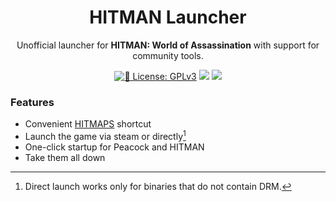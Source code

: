 <h1 align="center">HITMAN Launcher</h1>

<p align="center">Unofficial launcher for <strong>HITMAN: World of Assassination</strong> with support for community tools.</p>

<p align="center">
<a href="https://github.com/benjammin4dayz/hitman-launcher/blob/main/LICENSE.md" target="_blank"><img alt="📝 License: GPLv3" src="https://img.shields.io/badge/%F0%9F%93%9D_license-GPLv3-21bb42.svg" /></a>
<a href="#"><img src="https://img.shields.io/github/package-json/dependency-version/benjammin4dayz/hitman-launcher/%40neutralinojs%2Flib?filename=react-src%2Fpackage.json&label=Neutralino" /></a>
<a href="https://github.com/benjammin4dayz/hitman-launcher/releases/latest"><img src="https://img.shields.io/github/downloads/benjammin4dayz/hitman-launcher/latest/HITMAN.zip" /></a>
</p>

### Features

- Convenient [HITMAPS](https://www.hitmaps.com/) shortcut
- Launch the game via steam or directly[^1]
- One-click startup for Peacock and HITMAN
- Take them all down

[^1]: Direct launch works only for binaries that do not contain DRM.
